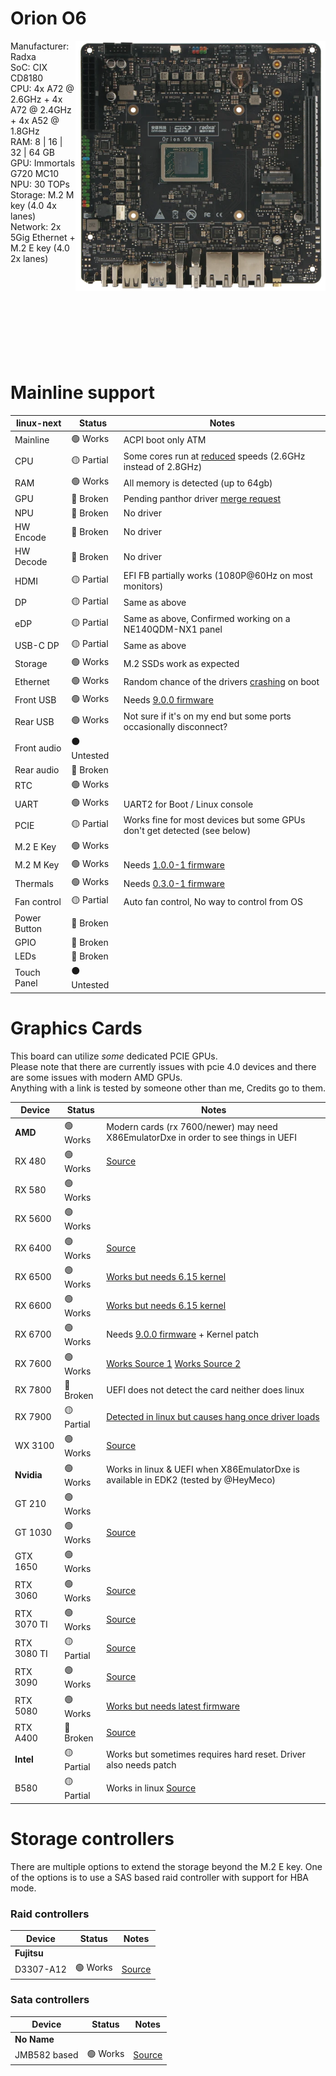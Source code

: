 # Orion O6
<img align="right" src="https://github.com/System64fumo/linux/blob/main/assets/orion-o6.png" width="400" height="400"/>

Manufacturer: Radxa<br/>
SoC: CIX CD8180<br/>
CPU: 4x A72 @ 2.6GHz + 4x A72 @ 2.4GHz + 4x A52 @ 1.8GHz<br/>
RAM: 8 | 16 | 32 | 64 GB<br/>
GPU: Immortals G720 MC10<br/>
NPU: 30 TOPs<br/>
Storage: M.2 M key (4.0 4x lanes)<br/>
Network: 2x 5Gig Ethernet  + M.2 E key (4.0 2x lanes)<br/>

<br/><br/><br/><br/><br/><br/><br/><br/>

# Mainline support
| linux-next   | Status      | Notes                                                                                                                                 |
|--------------|-------------|---------------------------------------------------------------------------------------------------------------------------------------|
| Mainline     | 🟢 Works    | ACPI boot only ATM                                                                                                                    |
| CPU          | 🟡 Partial  | Some cores run at [reduced](https://forum.radxa.com/t/clarification-about-the-o6-spec-change/26493) speeds (2.6GHz instead of 2.8GHz) |
| RAM          | 🟢 Works    | All memory is detected (up to 64gb)                                                                                                   |
| GPU          | 🔴 Broken   | Pending panthor driver [merge request](https://gitlab.freedesktop.org/mesa/mesa/-/merge_requests/34032)                               |
| NPU          | 🔴 Broken   | No driver                                                                                                                             |
| HW Encode    | 🔴 Broken   | No driver                                                                                                                             |
| HW Decode    | 🔴 Broken   | No driver                                                                                                                             |
| HDMI         | 🟡 Partial  | EFI FB partially works (1080P@60Hz on most monitors)                                                                                  |
| DP           | 🟡 Partial  | Same as above                                                                                                                         |
| eDP          | 🟡 Partial  | Same as above, Confirmed working on a NE140QDM-NX1 panel                                                                              |
| USB-C DP     | 🟡 Partial  | Same as above                                                                                                                         |
| Storage      | 🟢 Works    | M.2 SSDs work as expected                                                                                                             |
| Ethernet     | 🟢 Works    | Random chance of the drivers [crashing](https://forum.radxa.com/t/miscellaneous-testing/26642/13) on boot                             |
| Front USB    | 🟢 Works    | Needs [9.0.0 firmware](https://dl.radxa.com/orion/o6/images/bios/SystemReady/latest)                                                  |
| Rear USB     | 🟢 Works    | Not sure if it's on my end but some ports occasionally disconnect?                                                                    |
| Front audio  | ⚫ Untested |                                                                                                                                       |
| Rear audio   | 🔴 Broken   |                                                                                                                                       |
| RTC          | 🟢 Works    |                                                                                                                                       |
| UART         | 🟢 Works    | UART2 for Boot / Linux console                                                                                                        |
| PCIE         | 🟡 Partial  | Works fine for most devices but some GPUs don't get detected (see below)                                                              |
| M.2 E Key    | 🟢 Works    |                                                                                                                                       |
| M.2 M Key    | 🟢 Works    | Needs [1.0.0-1 firmware](https://github.com/radxa-pkg/edk2-cix/releases/tag/1.0.0-1)                                                  |
| Thermals     | 🟢 Works    | Needs [0.3.0-1 firmware](https://github.com/radxa-pkg/edk2-cix/releases/tag/0.3.0-1)                                                  |
| Fan control  | 🟡 Partial  | Auto fan control, No way to control from OS                                                                                           |
| Power Button | 🔴 Broken   |                                                                                                                                       |
| GPIO         | 🔴 Broken   |                                                                                                                                       |
| LEDs         | 🔴 Broken   |                                                                                                                                       |
| Touch Panel  | ⚫ Untested |                                                                                                                                       |

# Graphics Cards
This board can utilize *some* dedicated PCIE GPUs.<br/>
Please note that there are currently issues with pcie 4.0 devices and there are some issues with modern AMD GPUs.<br/>
Anything with a link is tested by someone other than me, Credits go to them.<br/>

| Device      | Status     | Notes                                                                                                                                             |
| ------------| -----------|---------------------------------------------------------------------------------------------------------------------------------------------------|
| **AMD**     | 🟢 Works   | Modern cards (rx 7600/newer) may need X86EmulatorDxe in order to see things in UEFI                                                               |
| RX 480      | 🟢 Works   | [Source](https://forum.radxa.com/t/problems-with-pcie-gen4-on-the-x8-slot/26615)                                                                  |
| RX 580      | 🟢 Works   |                                                                                                                                                   |
| RX 5600     | 🟢 Works   |                                                                                                                                                   |
| RX 6400     | 🟢 Works   | [Source](https://forum.radxa.com/t/orion-o6s-pcie-x16-slot-wattage-12v-q/27262/8)                                                                 |
| RX 6500     | 🟢 Works   | [Works but needs 6.15 kernel](https://forum.radxa.com/t/orion-o6-debug-party-invitation/25054/494)                                                |
| RX 6600     | 🟢 Works   | [Works but needs 6.15 kernel](https://forum.radxa.com/t/orion-o6-debug-party-invitation/25054/496)                                                |
| RX 6700     | 🟢 Works   | Needs [9.0.0 firmware](https://forum.radxa.com/t/orion-o6-debug-party-invitation/25054/485) + Kernel patch                                        |
| RX 7600     | 🟢 Works   | [Works Source 1](https://forum.radxa.com/t/arm-workstation-build/25922) [Works Source 2](https://forum.radxa.com/t/issues-with-modern-graphics-cards/26891/7) |
| RX 7800     | 🔴 Broken  | UEFI does not detect the card neither does linux                                                                                                  |
| RX 7900     | 🟡 Partial | [Detected in linux but causes hang once driver loads](https://github.com/geerlingguy/sbc-reviews/issues/62#issuecomment-2852451205)               |
| WX 3100     | 🟢 Works   | [Source](https://x.com/intlinux/status/1884081756556628325)                                                                                       |
| **Nvidia**  | 🟢 Works   | Works in linux & UEFI when X86EmulatorDxe is available in EDK2 (tested by @HeyMeco)                                                               |
| GT 210      | 🟢 Works   |                                                                                                                                                   |
| GT 1030     | 🟢 Works   | [Source](https://x.com/mecoscorner/status/1916096610188067038)                                                                                    |
| GTX 1650    | 🟢 Works   |                                                                                                                                                   |
| RTX 3060    | 🟢 Works   | [Source](https://github.com/geerlingguy/sbc-reviews/issues/62#issuecomment-2799534109)                                                            |
| RTX 3070 TI | 🟢 Works   | [Source](https://forum.radxa.com/t/recommended-external-gpu-for-o6/26898/8)                                                                       |
| RTX 3080 TI | 🟡 Partial | [Source](https://github.com/geerlingguy/sbc-reviews/issues/62#issuecomment-2852490521)                                                            |
| RTX 3090    | 🟢 Works   | [Source](https://x.com/mecoscorner/status/1910018752176857284)                                                                                    |
| RTX 5080    | 🟢 Works   | [Works but needs latest firmware](https://forum.radxa.com/t/recommended-external-gpu-for-o6/26898/11)                                             |
| RTX A400    | 🔴 Broken  | [Source](https://github.com/geerlingguy/sbc-reviews/issues/62#issuecomment-2836546822)                                                            |
| **Intel**   | 🟡 Partial | Works but sometimes requires hard reset. Driver also needs patch                                                                                  |
| B580        | 🟡 Partial | Works in linux [Source](https://github.com/System64fumo/linux/pull/7#issuecomment-3068051539)                                                     |

# Storage controllers
There are multiple options to extend the storage beyond the M.2 E key. One of the options is to use a SAS based raid controller with support for HBA mode.  

### Raid controllers

| Device      | Status      | Notes
| ------------| ------------|---------------------------------------------------------------------------------------------------------------------------------------------------|
| **Fujitsu**  
| D3307-A12 | 🟢 Works      |  [Source](https://github.com/System64fumo/linux/issues/10)

### Sata controllers
| Device      | Status      | Notes
| ------------| ------------|---------------------------------------------------------------------------------------------------------------------------------------------------|
| **No Name**               |
| JMB582 based | 🟢 Works   |  [Source](https://github.com/System64fumo/linux/issues/14)
